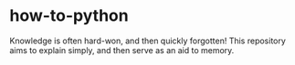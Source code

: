 # how-to-python
Knowledge is often hard-won, and then quickly forgotten! This repository aims to explain simply, and then serve as an aid to memory.
